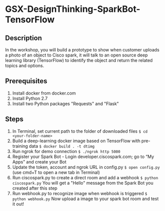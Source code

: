 # GSX-DesignThinking-SparkBot-TensorFlow

## Description
In the workshop, you will build a prototype to show when customer uploads a photo of an object to Cisco spark, it will talk to an open source deep learning library (TensorFlow) to identify the object and return the related topics and options. 


## Prerequisites
1. Install docker from docker.com
2. Install Python 2.7
3. Install two Python packages "Requests" and "Flask" 


## Steps
1. In Terminal, set current path to the folder of downloaded files ```$ cd <your-folder-name>```
2. Build a deep-learning docker image based on TensorFlow with pre-training data ```$ docker build . -t dtimg```
3. Run ngrok for demo connection ```$ ./ngrok http 5000```
4. Register your Spark Bot - Login developer.ciscospark.com; go to “My Apps” and create your Bot
5. Update the token, account and ngrok URL in config.py ```$ open config.py```
(use cmd+T to open a new tab in Terminal)
6. Run ciscospark.py to create a direct room and add a webhook ```$ python ciscospark.py```
You will get a "Hello" message from the Spark Bot you created after this step
7. Run webhook.py to recognize image when webhook is triggered ```$ python webhook.py```
Now upload a image to your spark bot room and test it out!


